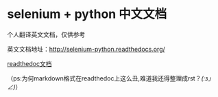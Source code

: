 # selenium + python 中文文档

个人翻译英文文档，仅供参考

英文文档地址：http://selenium-python.readthedocs.org/

[readthedoc文档](http://python-selenium-zh.readthedocs.io/zh_CN/latest/)

（ps:为何markdown格式在readthedoc上这么丑,难道我还得整理成rst？_(:з」∠)_）

